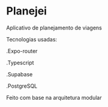 # Planejei

Aplicativo de planejamento de viagens

Tecnologias usadas: 

.Expo-router

.Typescript

.Supabase

.PostgreSQL

Feito com base na arquitetura modular
